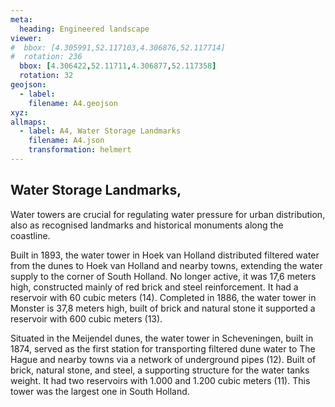 ```yaml
---
meta:
  heading: Engineered landscape
viewer:
#  bbox: [4.305991,52.117103,4.306876,52.117714]
#  rotation: 236
  bbox: [4.306422,52.11711,4.306877,52.117358]
  rotation: 32
geojson:
  - label:
    filename: A4.geojson
xyz:
allmaps:
  - label: A4, Water Storage Landmarks
    filename: A4.json
    transformation: helmert
---
```


## Water Storage Landmarks,

Water towers are crucial for regulating water pressure for urban distribution, also as recognised landmarks and historical monuments along the coastline.

Built in 1893, the water tower in Hoek van Holland distributed filtered water from the dunes to Hoek van Holland and nearby towns, extending the water supply to the corner of South Holland. No longer active, it was 17,6 meters high, constructed mainly of red brick and steel reinforcement. It had a reservoir with 60 cubic meters (14). Completed in 1886, the water tower in Monster is 37,8 meters high, built of brick and natural stone it supported a reservoir with 600 cubic meters (13). 

Situated in the Meijendel dunes, the water tower in Scheveningen, built in 1874, served as the first station for transporting filtered dune water to The Hague and nearby towns via a network of underground pipes (12). Built of brick, natural stone, and steel, a supporting structure for the water tanks weight. It had two reservoirs with 1.000  and 1.200 cubic meters (11). This tower was the largest one in South Holland.
